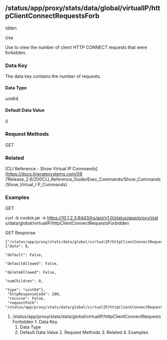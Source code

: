 ## /status/app/proxy/stats/data/global/virtualIP/httpClientConnectRequestsForb
idden

Use

Use to view the number of client HTTP CONNECT requests that were forbidden.

### Data Key

The data key contains the number of requests.

#### Data Type

uint64

#### Default Data Value

0

### Request Methods

GET

### Related

[CLI Reference - Show Virtual IP Commands](https://docs.lineratesystems.com/08
7Release_2.6/200CLI_Reference_Guide/Exec_Commands/Show_Commands/Show_Virtual_I
P_Commands)

### Examples

GET

curl -b cookie.jar -k https://10.1.2.3:8443/lrs/api/v1.0/status/app/proxy/stat
s/data/global/virtualIP/httpClientConnectRequestsForbidden

GET Response

    
    {"/status/app/proxy/stats/data/global/virtualIP/httpClientConnectRequestsForbidden": {"data": 0,
                                                                                           "default": False,
                                                                                           "defaultAllowed": False,
                                                                                           "deleteAllowed": False,
                                                                                           "numChildren": 0,
                                                                                           "type": "uint64"},
     "httpResponseCode": 200,
     "recurse": False,
     "requestPath": "/status/app/proxy/stats/data/global/virtualIP/httpClientConnectRequestsForbidden"}
    

  1. /status/app/proxy/stats/data/global/virtualIP/httpClientConnectRequestsForbidden
    1. Data Key
      1. Data Type
      2. Default Data Value
    2. Request Methods
    3. Related
    4. Examples

